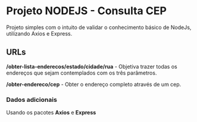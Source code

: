 # Projeto NODEJS - Consulta CEP
Projeto simples com o intuito de validar o conhecimento básico de NodeJs, utilizando Axios e Express.


## URLs 

**/obter-lista-enderecos/estado/cidade/rua** - Objetiva trazer todas os endereços que sejam contemplados com os três parâmetros.

**/obter-endereco/cep** - Obter o endereço completo através de um cep.

### Dados adicionais

Usando os pacotes **Axios** e **Express**
